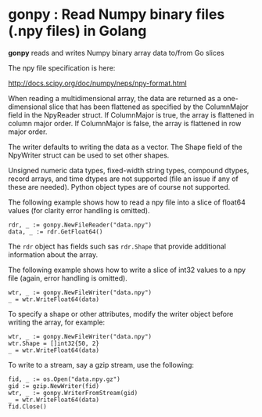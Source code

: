 gonpy : Read Numpy binary files (.npy files) in Golang
======================================================

__gonpy__ reads and writes Numpy binary array data to/from Go slices

The npy file specification is here:

http://docs.scipy.org/doc/numpy/neps/npy-format.html

When reading a multidimensional array, the data are returned as a
one-dimensional slice that has been flattened as specified by the
ColumnMajor field in the NpyReader struct.  If ColumnMajor is true,
the array is flattened in column major order.  If ColumnMajor is
false, the array is flattened in row major order.

The writer defaults to writing the data as a vector.  The Shape field
of the NpyWriter struct can be used to set other shapes.

Unsigned numeric data types, fixed-width string types, compound
dtypes, record arrays, and time dtypes are not supported (file an
issue if any of these are needed).  Python object types are of course
not supported.

The following example shows how to read a npy file into a slice of
float64 values (for clarity error handling is omitted).

```
rdr, _ := gonpy.NewFileReader("data.npy")
data, _ := rdr.GetFloat64()
```

The `rdr` object has fields such sas `rdr.Shape` that provide
additional information about the array.

The following example shows how to write a slice of int32 values to a
npy file (again, error handling is omitted).

```
wtr, _ := gonpy.NewFileWriter("data.npy")
_ = wtr.WriteFloat64(data)
```

To specify a shape or other attributes, modify the writer object
before writing the array, for example:

```
wtr, _ := gonpy.NewFileWriter("data.npy")
wtr.Shape = []int32{50, 2}
_ = wtr.WriteFloat64(data)
```

To write to a stream, say a gzip stream, use the following:

```
fid, _ := os.Open("data.npy.gz")
gid := gzip.NewWriter(fid)
wtr, _ := gonpy.WriterFromStream(gid)
_ = wtr.WriteFloat64(data)
fid.Close()
```
